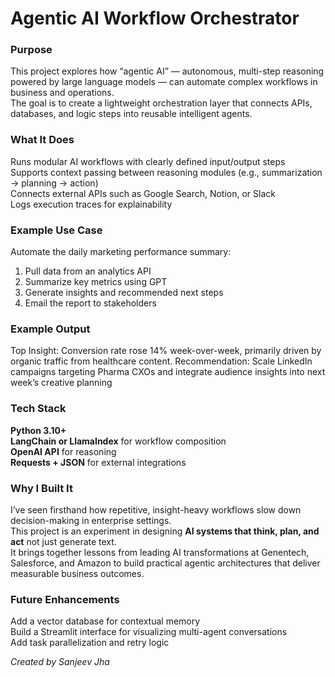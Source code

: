 # Agentic AI Workflow Orchestrator 

### Purpose  
This project explores how “agentic AI” — autonomous, multi-step reasoning powered by large language models — can automate complex workflows in business and operations.  
The goal is to create a lightweight orchestration layer that connects APIs, databases, and logic steps into reusable intelligent agents.  

### What It Does  
Runs modular AI workflows with clearly defined input/output steps  
Supports context passing between reasoning modules (e.g., summarization → planning → action)  
Connects external APIs such as Google Search, Notion, or Slack  
Logs execution traces for explainability  

### Example Use Case  
 Automate the daily marketing performance summary:  
1. Pull data from an analytics API  
2. Summarize key metrics using GPT  
3. Generate insights and recommended next steps  
4. Email the report to stakeholders  

### Example Output  
Top Insight: Conversion rate rose 14% week-over-week, primarily driven by organic traffic from healthcare content.
Recommendation: Scale LinkedIn campaigns targeting Pharma CXOs and integrate audience insights into next week’s creative planning
### Tech Stack  
 **Python 3.10+**  
**LangChain or LlamaIndex** for workflow composition  
**OpenAI API** for reasoning  
**Requests + JSON** for external integrations  


### Why I Built It  
I’ve seen firsthand how repetitive, insight-heavy workflows slow down decision-making in enterprise settings.  
This project is an experiment in designing **AI systems that think, plan, and act**  not just generate text.  
It brings together lessons from leading AI transformations at Genentech, Salesforce, and Amazon to build practical agentic architectures that deliver measurable business outcomes.  



### Future Enhancements  
Add a vector database for contextual memory  
Build a Streamlit interface for visualizing multi-agent conversations  
Add task parallelization and retry logic  



*Created by Sanjeev Jha*  
